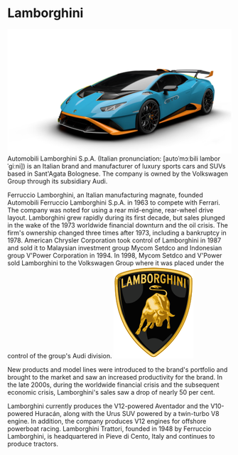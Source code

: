 # Lamborghini
![profile](./lamboo.jpg)
Automobili Lamborghini S.p.A. (Italian pronunciation: [autoˈmɔːbili lamborˈɡiːni]) is an Italian brand and manufacturer of luxury sports cars and SUVs based in Sant'Agata Bolognese. The company is owned by the Volkswagen Group through its subsidiary Audi.

Ferruccio Lamborghini, an Italian manufacturing magnate, founded Automobili Ferruccio Lamborghini S.p.A. in 1963 to compete with Ferrari. The company was noted for using a rear mid-engine, rear-wheel drive layout. Lamborghini grew rapidly during its first decade, but sales plunged in the wake of the 1973 worldwide financial downturn and the oil crisis. The firm's ownership changed three times after 1973, including a bankruptcy in 1978. American Chrysler Corporation took control of Lamborghini in 1987 and sold it to Malaysian investment group Mycom Setdco and Indonesian group V'Power Corporation in 1994. In 1998, Mycom Setdco and V'Power sold Lamborghini to the Volkswagen Group where it was placed under the control of the group's Audi division.
![profile](./lamboologo.jpg)

New products and model lines were introduced to the brand's portfolio and brought to the market and saw an increased productivity for the brand. In the late 2000s, during the worldwide financial crisis and the subsequent economic crisis, Lamborghini's sales saw a drop of nearly 50 per cent.

Lamborghini currently produces the V12-powered Aventador and the V10-powered Huracán, along with the Urus SUV powered by a twin-turbo V8 engine. In addition, the company produces V12 engines for offshore powerboat racing. Lamborghini Trattori, founded in 1948 by Ferruccio Lamborghini, is headquartered in Pieve di Cento, Italy and continues to produce tractors.
